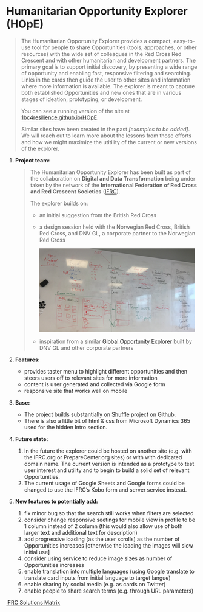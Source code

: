 # Humanitarian Opportunity Explorer (HOpE)
>The Humanitarian Opportunity Explorer provides a compact, easy-to-use tool for people to share Opportunities (tools, approaches, or other resources) with the wide set of colleagues in the Red Cross Red Crescent and with other humanitarian and development partners. The primary goal is to support initial discovery, by presenting a wide range of opportunity and enabling fast, responsive filtering and searching. Links in the cards then guide the user to other sites and information where more information is available. The explorer is meant to capture both established Opportunities and new ones that are in various stages of ideation, prototyping, or development.
>
>You can see a running version of the site at [1bc4resilience.github.io/HOpE](https://1bc4resilience.github.io/HOpE/).
>
>Similar sites have been created in the past *[examples to be added]*. We will reach out to learn more about the lessons from those efforts and how we might maximize the utitility of the current or new versions of the explorer.

1. **Project team:**
   > The Humanitarian Opportunity Explorer has been built as part of the collaboration on **Digital and Data Transformation** being under taken by the network of the **International Federation of Red Cross and Red Crescent Societies** ([IFRC](http://www.ifrc.org)).
   >
   > The explorer builds on:
   >   + an initial suggestion from the British Red Cross 
   >   + a design session held with the Norwegian Red Cross, British Red Cross, and DNV GL, a corporate partner to the Norwegian Red Cross
   >
   >     ![Opportunity Explorer design and MVP](./img/Opportunity-Explorer-MVP-small.png)
   >   + inspiration from a similar [Global Opportunity Explorer](https://goexplorer.org) built by DNV GL and other corporate partners

1. **Features:**
   + provides taster menu to highlight different opportunities and then steers users off to relevant sites for more information
   + content is user generated and collected via Google form
   + responsive site that works well on mobile

1. **Base:**
   + The project builds substantially on [Shuffle](https://vestride.github.io/Shuffle) project on Github.
   + There is also a little bit of html & css from Microsoft Dynamics 365 used for the hidden Intro section.

1. **Future state:**
   1. In the future the explorer could be hosted on another site (e.g. with the IFRC.org or PrepareCenter.org sites) or with with dedicated domain name. The current version is intended as a prototype to test user interest and utility and to begin to build a solid set of relevant Opportunities.
   1. The current usage of Google Sheets and Google forms could be changed to use the IFRC’s Kobo form and server service instead.

1. **New features to potentially add:**
   1. fix minor bug so that the search still works when filters are selected
   1. consider change responsive seetings for mobile view in profile to be 1 column instead of 2 column (this would also allow use of both larger text and additional text for description)
   1. add progressive loading (as the user scrolls) as the number of Opportunities increases [otherwise the loading the images will slow initial use]
   1. consider using service to reduce image sizes as number of Opportunities increases
   1. enable translation into multiple languages (using Google translate to translate card inputs from initial language to target langue)
   1. enable sharing by social media (e.g. as cards on Twitter)
   1. enable people to share search terms (e.g. through URL parameters)

[IFRC Solutions Matrix](https://docs.google.com/spreadsheets/d/1K97dqpwiB_ipHvahS3F3sJDaX7qgzrsUWVxPbhOFsPE/edit#gid=0&fvid=933206192)
